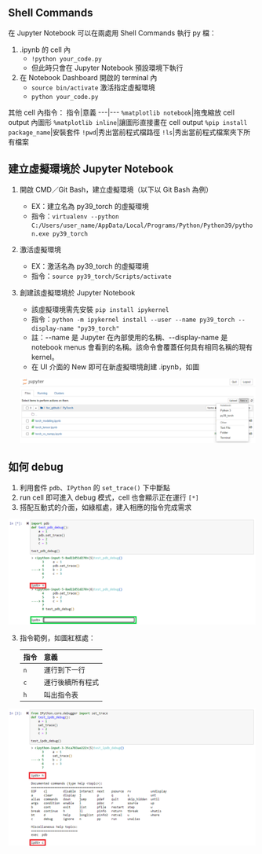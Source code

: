 ## Shell Commands
在 Jupyter Notebook 可以在兩處用 Shell Commands 執行 py 檔：
1. .ipynb 的 cell 內
    * `!python your_code.py`
    *  但此時只會在 Jupyter Notebook 預設環境下執行
3. 在 Notebook Dashboard 開啟的 terminal 內
    * `source bin/activate` 激活指定虛擬環境
    * `python your_code.py`
 
 其他 cell 內指令：
 指令|意義
 ---|---
 `%matplotlib notebook`|拖曳縮放 cell output 內圖形
 `%matplotlib inline`|讓圖形直接畫在 cell output
 `%pip install package_name`|安裝套件
 `!pwd`|秀出當前程式檔路徑
 `!ls`|秀出當前程式檔案夾下所有檔案

## 建立虛擬環境於 Jupyter Notebook
1. 開啟 CMD／Git Bash，建立虛擬環境（以下以 Git Bash 為例）
   * EX：建立名為 py39_torch 的虛擬環境
   * 指令：`virtualenv --python C:/Users/user_name/AppData/Local/Programs/Python/Python39/python.exe py39_torch`
2. 激活虛擬環境
   * EX：激活名為 py39_torch 的虛擬環境
   * 指令：`source py39_torch/Scripts/activate`
3. 創建該虛擬環境於 Jupyter Notebook
   * 該虛擬環境需先安裝 `pip install ipykernel`
   * 指令：`python -m ipykernel install --user --name py39_torch --display-name "py39_torch"`
   * 註：--name 是 Jupyter 在內部使用的名稱、--display-name 是 notebook menus 會看到的名稱。該命令會覆蓋任何具有相同名稱的現有 kernel。
   * 在 UI 介面的 New 即可在新虛擬環境創建 .ipynb，如圖
     
   ![](https://github.com/yuning-lin/EnvironmentSetup/blob/main/SetUpPic/JupyterNotebook_create_env_menu.PNG)

## 如何 debug
1. 利用套件 `pdb`、`IPython` 的 `set_trace()` 下中斷點
2. run cell 即可進入 debug 模式，cell 也會顯示正在運行 `[*]`
3. 搭配互動式的介面，如綠框處，建入相應的指令完成需求
  
  ![](https://github.com/yuning-lin/EnvironmentSetup/blob/main/SetUpPic/JupyterNotebook_debug_mode1.PNG)
   
3. 指令範例，如圖紅框處：
  
   指令|意義
   ---|---
   `n`|運行到下一行
   `c`|運行後續所有程式
   `h`|叫出指令表
   
  ![](https://github.com/yuning-lin/EnvironmentSetup/blob/main/SetUpPic/JupyterNotebook_debug_mode2.PNG)
    
